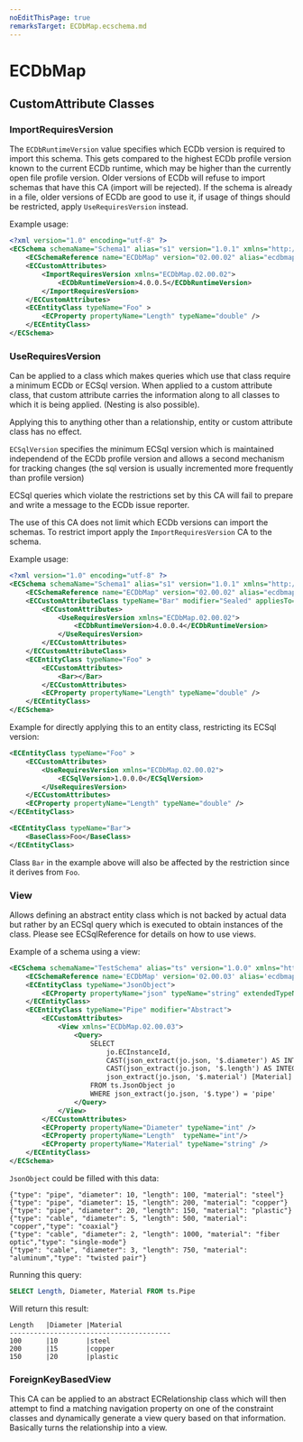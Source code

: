```yaml
---
noEditThisPage: true
remarksTarget: ECDbMap.ecschema.md
---
```


# ECDbMap

## CustomAttribute Classes

### ImportRequiresVersion

The `ECDbRuntimeVersion` value specifies which ECDb version is required to import this schema.
This gets compared to the highest ECDb profile version known to the current ECDb runtime, which may be higher than the currently open file profile version.
Older versions of ECDb will refuse to import schemas that have this CA (import will be rejected).
If the schema is already in a file, older versions of ECDb are good to use it, if usage of things should be restricted, apply `UseRequiresVersion` instead.

Example usage:
```xml
<?xml version="1.0" encoding="utf-8" ?>
<ECSchema schemaName="Schema1" alias="s1" version="1.0.1" xmlns="http://www.bentley.com/schemas/Bentley.ECXML.3.2">
    <ECSchemaReference name="ECDbMap" version="02.00.02" alias="ecdbmap"/>
    <ECCustomAttributes>
        <ImportRequiresVersion xmlns="ECDbMap.02.00.02">
            <ECDbRuntimeVersion>4.0.0.5</ECDbRuntimeVersion>
        </ImportRequiresVersion>
    </ECCustomAttributes>
    <ECEntityClass typeName="Foo" >
        <ECProperty propertyName="Length" typeName="double" />
    </ECEntityClass>
</ECSchema>
```

### UseRequiresVersion

Can be applied to a class which makes queries which use that class require a minimum ECDb or ECSql version.
When applied to a custom attribute class, that custom attribute carries the information along to all classes to which it is being applied. (Nesting is also possible).

Applying this to anything other than a relationship, entity or custom attribute class has no effect.

`ECSqlVersion` specifies the minimum ECSql version which is maintained independend of the ECDb profile version and allows a second mechanism for tracking changes (the sql version is usually incremented more frequently than profile version)

ECSql queries which violate the restrictions set by this CA will fail to prepare and write a message to the ECDb issue reporter.

The use of this CA does not limit which ECDb versions can import the schemas. To restrict import apply the `ImportRequiresVersion` CA to the schema.

Example usage:

```xml
<?xml version="1.0" encoding="utf-8" ?>
<ECSchema schemaName="Schema1" alias="s1" version="1.0.1" xmlns="http://www.bentley.com/schemas/Bentley.ECXML.3.2">
    <ECSchemaReference name="ECDbMap" version="02.00.02" alias="ecdbmap"/>
    <ECCustomAttributeClass typeName="Bar" modifier="Sealed" appliesTo="EntityClass">
        <ECCustomAttributes>
            <UseRequiresVersion xmlns="ECDbMap.02.00.02">
                <ECDbRuntimeVersion>4.0.0.4</ECDbRuntimeVersion>
            </UseRequiresVersion>
        </ECCustomAttributes>
    </ECCustomAttributeClass>
    <ECEntityClass typeName="Foo" >
        <ECCustomAttributes>
            <Bar></Bar>
        </ECCustomAttributes>
        <ECProperty propertyName="Length" typeName="double" />
    </ECEntityClass>
</ECSchema>
```

Example for directly applying this to an entity class, restricting its ECSql version:

```xml
<ECEntityClass typeName="Foo" >
    <ECCustomAttributes>
        <UseRequiresVersion xmlns="ECDbMap.02.00.02">
            <ECSqlVersion>1.0.0.0</ECSqlVersion>
        </UseRequiresVersion>
    </ECCustomAttributes>
    <ECProperty propertyName="Length" typeName="double" />
</ECEntityClass>

<ECEntityClass typeName="Bar">
    <BaseClass>Foo</BaseClass>
</ECEntityClass>
```

Class `Bar` in the example above will also be affected by the restriction since it derives from `Foo`.

### View
Allows defining an abstract entity class which is not backed by actual data but rather by an ECSql query which is executed to obtain instances of the class.
Please see ECSqlReference for details on how to use views.

Example of a schema using a view:

```xml
<ECSchema schemaName="TestSchema" alias="ts" version="1.0.0" xmlns="http://www.bentley.com/schemas/Bentley.ECXML.3.2">
    <ECSchemaReference name='ECDbMap' version='02.00.03' alias='ecdbmap' />
    <ECEntityClass typeName="JsonObject">
        <ECProperty propertyName="json" typeName="string" extendedTypeName="Json" />
    </ECEntityClass>
    <ECEntityClass typeName="Pipe" modifier="Abstract">
        <ECCustomAttributes>
            <View xmlns="ECDbMap.02.00.03">
                <Query>
                    SELECT
                        jo.ECInstanceId,
                        CAST(json_extract(jo.json, '$.diameter') AS INTEGER) [Diameter],
                        CAST(json_extract(jo.json, '$.length') AS INTEGER) [Length],
                        json_extract(jo.json, '$.material') [Material]
                    FROM ts.JsonObject jo
                    WHERE json_extract(jo.json, '$.type') = 'pipe'
                </Query>
            </View>
        </ECCustomAttributes>
        <ECProperty propertyName="Diameter" typeName="int" />
        <ECProperty propertyName="Length"  typeName="int"/>
        <ECProperty propertyName="Material" typeName="string" />
    </ECEntityClass>
</ECSchema>
```

`JsonObject` could be filled with this data:

```
{"type": "pipe", "diameter": 10, "length": 100, "material": "steel"}
{"type": "pipe", "diameter": 15, "length": 200, "material": "copper"}
{"type": "pipe", "diameter": 20, "length": 150, "material": "plastic"}
{"type": "cable", "diameter": 5, "length": 500, "material": "copper","type": "coaxial"}
{"type": "cable", "diameter": 2, "length": 1000, "material": "fiber optic","type": "single-mode"}
{"type": "cable", "diameter": 3, "length": 750, "material": "aluminum","type": "twisted pair"}
```

Running this query:

```sql
SELECT Length, Diameter, Material FROM ts.Pipe
```

Will return this result:

```
Length   |Diameter |Material
----------------------------------------
100      |10       |steel
200      |15       |copper
150      |20       |plastic
```

### ForeignKeyBasedView

This CA can be applied to an abstract ECRelationship class which will then attempt to find a matching navigation property on one of the constraint classes and dynamically generate a view query based on that information. Basically turns the relationship into a view.